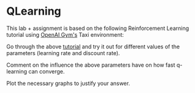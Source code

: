 # QLearning

This lab + assignment is based on the following Reinforcement Learning tutorial using [OpenAI Gym's](https://www.gymlibrary.dev/) Taxi environment:

Go through the above [tutorial](https://www.gocoder.one/blog/rl-tutorial-with-openai-gym) and try it out for different values of the parameters (learning rate and discount rate).

Comment on the influence the above parameters have on how fast q-learning can converge. 

Plot the necessary graphs to justify your answer.
